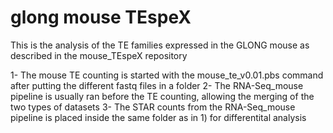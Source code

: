 # glong mouse TEspeX  

This is the analysis of the TE families expressed in the GLONG mouse as described in the mouse_TEspeX repository  

1- The mouse TE counting is started with the mouse_te_v0.01.pbs command after putting the different fastq files in a folder
2- The RNA-Seq_mouse pipeline is usually ran before the TE counting, allowing the merging of the two types of datasets
3- The STAR counts from the RNA-Seq_mouse pipeline is placed inside the same folder as in 1) for differentital analysis

